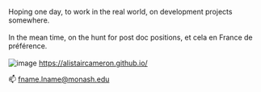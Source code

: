 Hoping one day, to work in the real world, on development projects somewhere. 
<br>
<br>
In the mean time, on the hunt for post doc positions, et cela en France de préférence.
<br>
<br>
![image](https://github.com/alistaircameron/alistaircameron/assets/147418873/3a7d3677-4c28-4c83-a31b-da6aa0a52aac) https://alistaircameron.github.io/

📫 fname.lname@monash.edu
